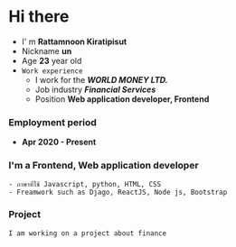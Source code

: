 # Hi there 
- I' m __Rattamnoon Kiratipisut__
- Nickname  __un__
- Age __23__ year old
- `Work experience`
    - I work for the ___WORLD MONEY LTD.___
    - Job industry ___Financial Services___
    - Position __Web application developer, Frontend__ 



### Employment period
- __Apr 2020 - Present__

### I'm a Frontend, Web application developer
```
- ภาษาที่ใช้ Javascript, python, HTML, CSS
- Freamwork such as Djago, ReactJS, Node js, Bootstrap  
``` 

### Project
```
I am working on a project about finance
``` 
